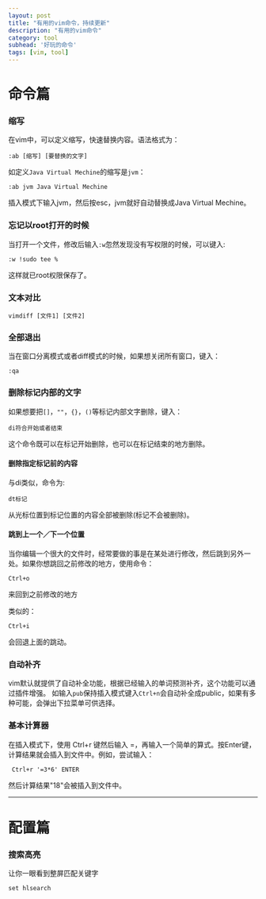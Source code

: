 ```yaml
---
layout: post
title: "有用的vim命令，持续更新"
description: "有用的vim命令"
category: tool
subhead: '好玩的命令'
tags: [vim, tool]
---
```


# 命令篇

### 缩写
在vim中，可以定义缩写，快速替换内容。语法格式为：

	:ab [缩写] [要替换的文字]
	
如定义`Java Virtual Mechine`的缩写是`jvm`：

	:ab jvm Java Virtual Mechine
	
插入模式下输入jvm，然后按esc，jvm就好自动替换成Java Virtual Mechine。	

### 忘记以root打开的时候
当打开一个文件，修改后输入`:w`忽然发现没有写权限的时候，可以键入:
	
	:w !sudo tee %
这样就已root权限保存了。

### 文本对比

	vimdiff [文件1] [文件2]	
	
### 全部退出
当在窗口分离模式或者diff模式的时候，如果想关闭所有窗口，键入：

	:qa	
	
### 删除标记内部的文字
如果想要把`[]`，`""`，`{}`，`()`等标记内部文字删除，键入：

	di符合开始或者结束
这个命令既可以在标记开始删除，也可以在标记结束的地方删除。

#### 删除指定标记前的内容
与di类似，命令为:
	
	dt标记
从光标位置到标记位置的内容全部被删除(标记不会被删除)。

#### 跳到上一个／下一个位置

当你编辑一个很大的文件时，经常要做的事是在某处进行修改，然后跳到另外一处。如果你想跳回之前修改的地方，使用命令：

	Ctrl+o
来回到之前修改的地方

类似的：

	Ctrl+i
会回退上面的跳动。	
		
	
		
### 自动补齐
vim默认就提供了自动补全功能，根据已经输入的单词预测补齐，这个功能可以通过插件增强。
如输入`pub`保持插入模式键入`Ctrl+n`会自动补全成public，如果有多种可能，会弹出下拉菜单可供选择。		


### 基本计算器
在插入模式下，使用 Ctrl+r 键然后输入 =，再输入一个简单的算式。按Enter键，计算结果就会插入到文件中。例如，尝试输入：

     Ctrl+r '=3*6' ENTER
然后计算结果"18"会被插入到文件中。


<hr >

# 配置篇

### 搜索高亮
让你一眼看到整屏匹配关键字

    set hlsearch


